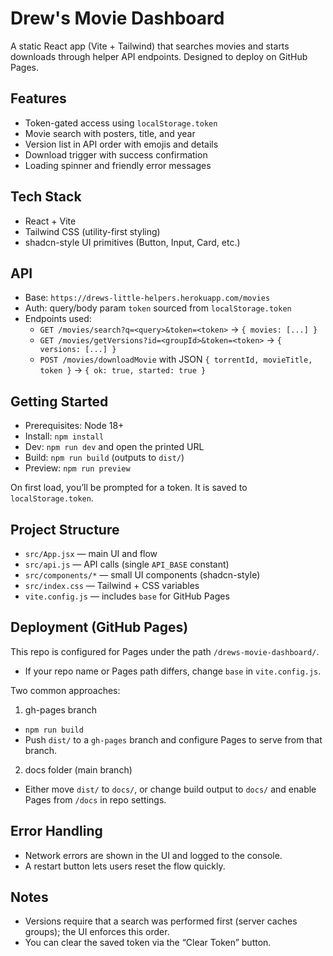 # Drew's Movie Dashboard

A static React app (Vite + Tailwind) that searches movies and starts downloads through helper API endpoints. Designed to deploy on GitHub Pages.

## Features
- Token-gated access using `localStorage.token`
- Movie search with posters, title, and year
- Version list in API order with emojis and details
- Download trigger with success confirmation
- Loading spinner and friendly error messages

## Tech Stack
- React + Vite
- Tailwind CSS (utility-first styling)
- shadcn-style UI primitives (Button, Input, Card, etc.)

## API
- Base: `https://drews-little-helpers.herokuapp.com/movies`
- Auth: query/body param `token` sourced from `localStorage.token`
- Endpoints used:
  - `GET /movies/search?q=<query>&token=<token>` → `{ movies: [...] }`
  - `GET /movies/getVersions?id=<groupId>&token=<token>` → `{ versions: [...] }`
  - `POST /movies/downloadMovie` with JSON `{ torrentId, movieTitle, token }` → `{ ok: true, started: true }`

## Getting Started
- Prerequisites: Node 18+
- Install: `npm install`
- Dev: `npm run dev` and open the printed URL
- Build: `npm run build` (outputs to `dist/`)
- Preview: `npm run preview`

On first load, you’ll be prompted for a token. It is saved to `localStorage.token`.

## Project Structure
- `src/App.jsx` — main UI and flow
- `src/api.js` — API calls (single `API_BASE` constant)
- `src/components/*` — small UI components (shadcn-style)
- `src/index.css` — Tailwind + CSS variables
- `vite.config.js` — includes `base` for GitHub Pages

## Deployment (GitHub Pages)
This repo is configured for Pages under the path `/drews-movie-dashboard/`.
- If your repo name or Pages path differs, change `base` in `vite.config.js`.

Two common approaches:

1) gh-pages branch
- `npm run build`
- Push `dist/` to a `gh-pages` branch and configure Pages to serve from that branch.

2) docs folder (main branch)
- Either move `dist/` to `docs/`, or change build output to `docs/` and enable Pages from `/docs` in repo settings.

## Error Handling
- Network errors are shown in the UI and logged to the console.
- A restart button lets users reset the flow quickly.

## Notes
- Versions require that a search was performed first (server caches groups); the UI enforces this order.
- You can clear the saved token via the “Clear Token” button.

